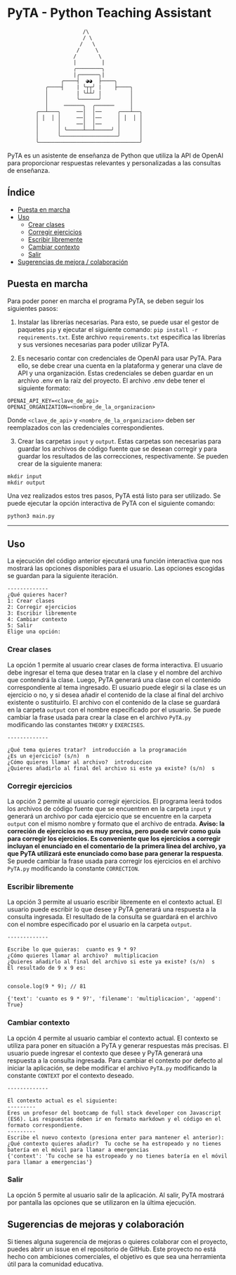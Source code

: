 # PyTA - Python Teaching Assistant

                            /\
                            / \
                           /   \
                          /     \
                         /       \
                         |        |
                         ╭────────╮
                         |╭──────╮|
                     ╭────┤  ◕◕  ├────╮
                ╭────┤    | ╰┬┬╯ |    ├────╮
                │         | ╰┴┴╯ |         │
                │         ╰──────╯         │
                │     ──────╮  ╭──────     │
             ╭──┴───╮     ──│  │──     ╭───┴──╮
             │ │  │ │     ──│  │──     │ │  │ │
             │      │     ──│  │──     │      │
             │      │ ╰─────┴──┴─────╯ │      │
             │      ╰──────────────────╯      │
             ╰────────────────────────────────╯
       
PyTA es un asistente de enseñanza de Python que utiliza la API de OpenAI para proporcionar respuestas relevantes y personalizadas a las consultas de enseñanza. 

## Índice

- [Puesta en marcha](#puesta-en-marcha)
- [Uso](#uso)
  - [Crear clases](#crear-clases)
  - [Corregir ejercicios](#corregir-ejercicios)
  - [Escribir libremente](#escribir-libremente)
  - [Cambiar contexto](#cambiar-contexto)
  - [Salir](#salir)
 - [Sugerencias de mejora / colaboración](#sugerencias-de-mejoras-y-colaboración)


## Puesta en marcha
Para poder poner en marcha el programa PyTA, se deben seguir los siguientes pasos:

1. Instalar las librerías necesarias. Para esto, se puede usar el gestor de paquetes `pip` y ejecutar el siguiente comando: `pip install -r requirements.txt`. Este archivo `requirements.txt` especifica las librerías y sus versiones necesarias para poder utilizar PyTA.

2. Es necesario contar con credenciales de OpenAI para usar PyTA. Para ello, se debe crear una cuenta en la plataforma y generar una clave de API y una organización. Estas credenciales se deben guardar en un archivo .env en la raíz del proyecto. El archivo .env debe tener el siguiente formato:

```
OPENAI_API_KEY=<clave_de_api>
OPENAI_ORGANIZATION=<nombre_de_la_organizacion>
```

Donde `<clave_de_api>` y `<nombre_de_la_organizacion>` deben ser reemplazados con las credenciales correspondientes.

3. Crear las carpetas `input` y `output`. Estas carpetas son necesarias para guardar los archivos de código fuente que se desean corregir y para guardar los resultados de las correcciones, respectivamente. Se pueden crear de la siguiente manera:

```
mkdir input
mkdir output
```

Una vez realizados estos tres pasos, PyTA está listo para ser utilizado. Se puede ejecutar la opción interactiva de PyTA con el siguiente comando:

```
python3 main.py

```
----
## Uso

La ejecución del código anterior ejecutará una función interactiva que nos mostrará las opciones disponibles para el usuario. Las opciones escogidas se guardan para la siguiente iteración.  
```
-------------
¿Qué quieres hacer?
1: Crear clases
2: Corregir ejercicios
3: Escribir libremente
4: Cambiar contexto
5: Salir
Elige una opción: 

```
### Crear clases

La opción 1 permite al usuario crear clases de forma interactiva. El usuario debe ingresar el tema que desea tratar en la clase y el nombre del archivo que contendrá la clase. Luego, PyTA generará una clase con el contenido correspondiente al tema ingresado. El usuario puede elegir si la clase es un ejercicio o no, y si desea añadir el contenido de la clase al final del archivo existente o sustituirlo. El archivo con el contenido de la clase se guardará en la carpeta `output` con el nombre especificado por el usuario. Se puede cambiar la frase usada para crear la clase en el archivo `PyTA.py` modificando las constantes `THEORY` y `EXERCISES`.
```
-------------

¿Qué tema quieres tratar?  introducción a la programación
¿Es un ejercicio? (s/n)  n
¿Cómo quieres llamar al archivo?  introduccion
¿Quieres añadirlo al final del archivo si este ya existe? (s/n)  s
```

### Corregir ejercicios

La opción 2 permite al usuario corregir ejercicios. El programa leerá todos los archivos de código fuente que se encuentren en la carpeta `input` y generará un archivo por cada ejercicio que se encuentre en la carpeta `output` con el mismo nombre y formato que el archivo de entrada. **Aviso: la correción de ejercicios no es muy precisa, pero puede servir como guía para corregir los ejercicios. Es conveniente que los ejercicios a corregir incluyan el enunciado en el comentario de la primera línea del archivo, ya que PyTA utilizará este enunciado como base para generar la respuesta**. Se puede cambiar la frase usada para corregir los ejercicios en el archivo `PyTA.py` modificando la constante `CORRECTION`.

### Escribir libremente

La opción 3 permite al usuario escribir libremente en el contexto actual. El usuario puede escribir lo que desee y PyTA generará una respuesta a la consulta ingresada. El resultado de la consulta se guardará en el archivo con el nombre especificado por el usuario en la carpeta `output`.
```
-------------

Escribe lo que quieras:  cuanto es 9 * 9?      
¿Cómo quieres llamar al archivo?  multiplicacion
¿Quieres añadirlo al final del archivo si este ya existe? (s/n)  s
El resultado de 9 x 9 es: 


console.log(9 * 9); // 81

{'text': 'cuanto es 9 * 9?', 'filename': 'multiplicacion', 'append': True}
```

### Cambiar contexto

La opción 4 permite al usuario cambiar el contexto actual. El contexto se utiliza para poner en situación a PyTA y generar respuestas más precisas. El usuario puede ingresar el contexto que desee y PyTA generará una respuesta a la consulta ingresada. Para cambiar el contexto por defecto al iniciar la aplicación, se debe modificar el archivo `PyTA.py` modificando la constante `CONTEXT` por el contexto deseado.
```
-------------

El contexto actual es el siguiente:
---------
Eres un profesor del bootcamp de full stack developer con Javascript (ES6). Las respuestas deben ir en formato markdown y el código en el formato correspondiente.
---------
Escribe el nuevo contexto (presiona enter para mantener el anterior): 
¿Qué contexto quieres añadir?  Tu coche se ha estropeado y no tienes batería en el móvil para llamar a emergencias
{'context': 'Tu coche se ha estropeado y no tienes batería en el móvil para llamar a emergencias'}
```


### Salir

La opción 5 permite al usuario salir de la aplicación. Al salir, PyTA mostrará por pantalla las opciones que se utilizaron en la última ejecución.

## Sugerencias de mejoras y colaboración

Si tienes alguna sugerencia de mejoras o quieres colaborar con el proyecto, puedes abrir un issue en el repositorio de GitHub. Este proyecto no está hecho con ambiciones comerciales, el objetivo es que sea una herramienta útil para la comunidad educativa.
